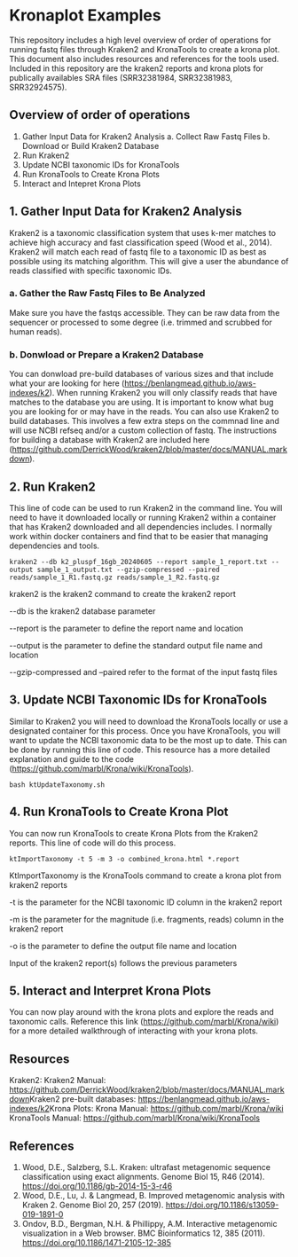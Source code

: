 # Kronaplot Examples
This repository includes a high level overview of order of operations for running fastq files through Kraken2 and KronaTools to create a krona plot. This document also includes resources and references for the tools used. Included in this repository are the kraken2 reports and krona plots for publically availables SRA files (SRR32381984, SRR32381983, SRR32924575).

## Overview of order of operations
1. Gather Input Data for Kraken2 Analysis
   a. Collect Raw Fastq Files
   b. Download or Build Kraken2 Database
2. Run Kraken2
3. Update NCBI taxonomic IDs for KronaTools
4. Run KronaTools to Create Krona Plots
5. Interact and Intepret Krona Plots


## 1. Gather Input Data for Kraken2 Analysis
Kraken2 is a taxonomic classification system that uses k-mer matches to achieve high accuracy and fast classification speed (Wood et al., 2014). Kraken2 will match each read of fastq file to a taxonomic ID as best as possible using its matching algorithm. This will give a user the abundance of reads classified with specific taxonomic IDs. 

### a. Gather the Raw Fastq Files to Be Analyzed
Make sure you have the fastqs accessible. They can be raw data from the sequencer or processed to some degree (i.e. trimmed and scrubbed for human reads).

### b. Donwload or Prepare a Kraken2 Database
You can donwload pre-build databases of various sizes and that include what your are looking for here (https://benlangmead.github.io/aws-indexes/k2​). When running Kraken2 you will only classify reads that have matches to the database you are using. It is important to know what bug you are looking for or may have in the reads.
You can also use Kraken2 to build databases. This involves a few extra steps on the commnad line and will use NCBI refseq and/or a custom collection of fastq. The instructions for building a database with Kraken2 are included here (https://github.com/DerrickWood/kraken2/blob/master/docs/MANUAL.markdown​).


## 2. Run Kraken2
This line of code can be used to run Kraken2 in the command line. You will need to have it downloaded locally or running Kraken2 within a container that has Kraken2 downloaded and all dependencies includes. I normally work within docker containers and find that to be easier that managing dependencies and tools.

```
kraken2 --db k2_pluspf_16gb_20240605 --report sample_1_report.txt --output sample_1_output.txt --gzip-compressed --paired reads/sample_1_R1.fastq.gz reads/sample_1_R2.fastq.gz

```
kraken2 is the kraken2 command to create the kraken2 report​

--db is the kraken2 database parameter

--report is the parameter to define the report name and location​

--output is the parameter to define the standard output file name and location​

--gzip-compressed and –paired refer to the format of the input fastq files​


## 3. Update NCBI Taxonomic IDs for KronaTools
Similar to Kraken2 you will need to download the KronaTools locally or use a designated container for this process. Once you have KronaTools, you will want to update the NCBI taxonomic data to be the most up to date. This can be done by running this line of code. This resource has a more detailed explanation and guide to the code (https://github.com/marbl/Krona/wiki/KronaTools).

```
bash ktUpdateTaxonomy.sh

```


## 4. Run KronaTools to Create Krona Plot
You can now run KronaTools to create Krona Plots from the Kraken2 reports. This line of code will do this process.

```
ktImportTaxonomy -t 5 -m 3 -o combined_krona.html *.report 
```

KtImportTaxonomy is the KronaTools command to create a krona plot from kraken2 reports​

-t is the parameter for the NCBI taxonomic ID column in the kraken2 report​

-m is the parameter for the magnitude (i.e. fragments, reads) column in the kraken2 report​

-o is the parameter to define the output file name and location​

Input of the kraken2 report(s) follows the previous parameters​


## 5. Interact and Interpret Krona Plots
You can now play around with the krona plots and explore the reads and taxonomic calls. Reference this link (https://github.com/marbl/Krona/wiki) for a more detailed walkthrough of interacting with your krona plots.


## Resources
Kraken2​:
Kraken2 Manual: https://github.com/DerrickWood/kraken2/blob/master/docs/MANUAL.markdown​
Kraken2 pre-built databases: https://benlangmead.github.io/aws-indexes/k2​
Krona Plots​:
Krona Manual: https://github.com/marbl/Krona/wiki​
KronaTools Manual: https://github.com/marbl/Krona/wiki/KronaTools

## References
1. Wood, D.E., Salzberg, S.L. Kraken: ultrafast metagenomic sequence classification using exact alignments. Genome Biol 15, R46 (2014). https://doi.org/10.1186/gb-2014-15-3-r46​
2. Wood, D.E., Lu, J. & Langmead, B. Improved metagenomic analysis with Kraken 2. Genome Biol 20, 257 (2019). https://doi.org/10.1186/s13059-019-1891-0​
3. Ondov, B.D., Bergman, N.H. & Phillippy, A.M. Interactive metagenomic visualization in a Web browser. BMC Bioinformatics 12, 385 (2011). https://doi.org/10.1186/1471-2105-12-385






 


